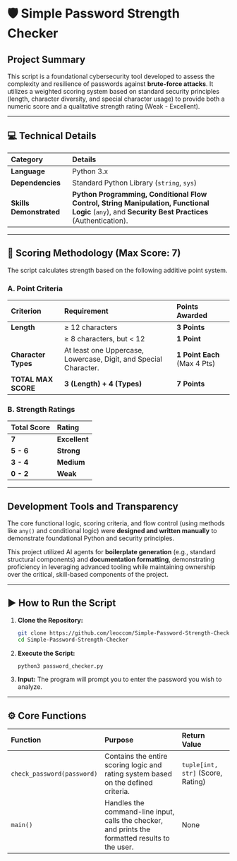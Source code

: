 # 🛡️ Simple Password Strength Checker

## Project Summary
This script is a foundational cybersecurity tool developed to assess the complexity and resilience of passwords against **brute-force attacks**. It utilizes a weighted scoring system based on standard security principles (length, character diversity, and special character usage) to provide both a numeric score and a qualitative strength rating (Weak - Excellent).

---

## 💻 Technical Details

| Category | Details |
| :--- | :--- |
| **Language** | Python 3.x |
| **Dependencies** | Standard Python Library (`string`, `sys`) |
| **Skills Demonstrated** | **Python Programming, Conditional Flow Control, String Manipulation, Functional Logic** (`any`), and **Security Best Practices** (Authentication). |

---

## 🔢 Scoring Methodology (Max Score: 7)

The script calculates strength based on the following additive point system.

### A. Point Criteria

| Criterion | Requirement | Points Awarded |
| :--- | :--- | :--- |
| **Length** | ≥ 12 characters | **3 Points** |
| | ≥ 8 characters, but < 12 | **1 Point** |
| **Character Types** | At least one Uppercase, Lowercase, Digit, and Special Character. | **1 Point Each** (Max 4 Pts) |
| **TOTAL MAX SCORE** | **3 (Length) + 4 (Types)** | **7 Points** |

### B. Strength Ratings

| Total Score | Rating |
| :--- | :--- |
| **7** | **Excellent** |
| **5 - 6** | **Strong** |
| **3 - 4** | **Medium** |
| **0 - 2** | **Weak** |

---

## Development Tools and Transparency

The core functional logic, scoring criteria, and flow control (using methods like `any()` and conditional logic) were **designed and written manually** to demonstrate foundational Python and security principles.

This project utilized AI agents for **boilerplate generation** (e.g., standard structural components) and **documentation formatting**, demonstrating proficiency in leveraging advanced tooling while maintaining ownership over the critical, skill-based components of the project.

---

## ▶️ How to Run the Script

1.  **Clone the Repository:**
    ```bash
    git clone https://github.com/leoccom/Simple-Password-Strength-Checker
    cd Simple-Password-Strength-Checker
    ```
2.  **Execute the Script:**
    ```bash
    python3 password_checker.py
    ```
3.  **Input:** The program will prompt you to enter the password you wish to analyze.

---

## ⚙️ Core Functions

| Function | Purpose | Return Value |
| :--- | :--- | :--- |
| `check_password(password)` | Contains the entire scoring logic and rating system based on the defined criteria. | `tuple[int, str]` (Score, Rating) |
| `main()` | Handles the command-line input, calls the checker, and prints the formatted results to the user. | None |
